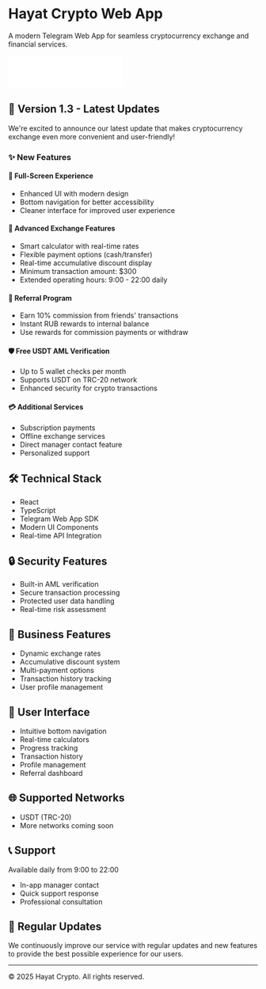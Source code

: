 # Hayat Crypto Web App

A modern Telegram Web App for seamless cryptocurrency exchange and financial services.

![Hayat Crypto](public/alfin-logo.svg)

## 🚀 Version 1.3 - Latest Updates

We're excited to announce our latest update that makes cryptocurrency exchange even more convenient and user-friendly!

### ✨ New Features

#### 📱 Full-Screen Experience
- Enhanced UI with modern design
- Bottom navigation for better accessibility
- Cleaner interface for improved user experience

#### 💱 Advanced Exchange Features
- Smart calculator with real-time rates
- Flexible payment options (cash/transfer)
- Real-time accumulative discount display
- Minimum transaction amount: $300
- Extended operating hours: 9:00 - 22:00 daily

#### 🤝 Referral Program
- Earn 10% commission from friends' transactions
- Instant RUB rewards to internal balance
- Use rewards for commission payments or withdraw

#### 🛡️ Free USDT AML Verification
- Up to 5 wallet checks per month
- Supports USDT on TRC-20 network
- Enhanced security for crypto transactions

#### 💳 Additional Services
- Subscription payments
- Offline exchange services
- Direct manager contact feature
- Personalized support

## 🛠️ Technical Stack

- React
- TypeScript
- Telegram Web App SDK
- Modern UI Components
- Real-time API Integration

## 🔒 Security Features

- Built-in AML verification
- Secure transaction processing
- Protected user data handling
- Real-time risk assessment

## 💼 Business Features

- Dynamic exchange rates
- Accumulative discount system
- Multi-payment options
- Transaction history tracking
- User profile management

## 📱 User Interface

- Intuitive bottom navigation
- Real-time calculators
- Progress tracking
- Transaction history
- Profile management
- Referral dashboard

## 🌐 Supported Networks

- USDT (TRC-20)
- More networks coming soon

## 📞 Support

Available daily from 9:00 to 22:00
- In-app manager contact
- Quick support response
- Professional consultation

## 🔄 Regular Updates

We continuously improve our service with regular updates and new features to provide the best possible experience for our users.

---

© 2025 Hayat Crypto. All rights reserved.
